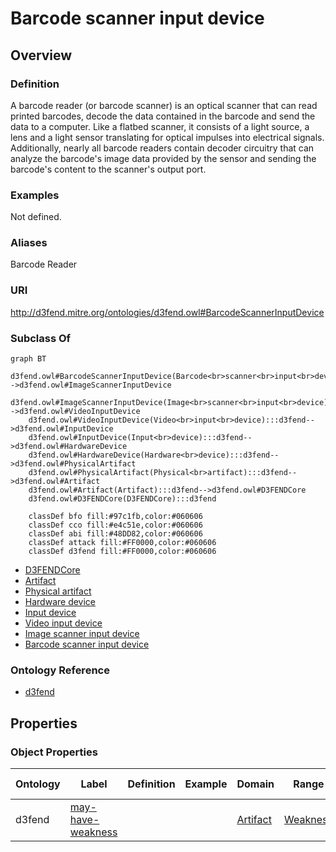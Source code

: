 # Barcode scanner input device

## Overview

### Definition
A barcode reader (or barcode scanner) is an optical scanner that can read printed barcodes, decode the data contained in the barcode and send the data to a computer. Like a flatbed scanner, it consists of a light source, a lens and a light sensor translating for optical impulses into electrical signals. Additionally, nearly all barcode readers contain decoder circuitry that can analyze the barcode's image data provided by the sensor and sending the barcode's content to the scanner's output port.

### Examples
Not defined.

### Aliases
Barcode Reader

### URI
http://d3fend.mitre.org/ontologies/d3fend.owl#BarcodeScannerInputDevice

### Subclass Of
```mermaid
graph BT
    d3fend.owl#BarcodeScannerInputDevice(Barcode<br>scanner<br>input<br>device):::d3fend-->d3fend.owl#ImageScannerInputDevice
    d3fend.owl#ImageScannerInputDevice(Image<br>scanner<br>input<br>device):::d3fend-->d3fend.owl#VideoInputDevice
    d3fend.owl#VideoInputDevice(Video<br>input<br>device):::d3fend-->d3fend.owl#InputDevice
    d3fend.owl#InputDevice(Input<br>device):::d3fend-->d3fend.owl#HardwareDevice
    d3fend.owl#HardwareDevice(Hardware<br>device):::d3fend-->d3fend.owl#PhysicalArtifact
    d3fend.owl#PhysicalArtifact(Physical<br>artifact):::d3fend-->d3fend.owl#Artifact
    d3fend.owl#Artifact(Artifact):::d3fend-->d3fend.owl#D3FENDCore
    d3fend.owl#D3FENDCore(D3FENDCore):::d3fend
    
    classDef bfo fill:#97c1fb,color:#060606
    classDef cco fill:#e4c51e,color:#060606
    classDef abi fill:#48DD82,color:#060606
    classDef attack fill:#FF0000,color:#060606
    classDef d3fend fill:#FF0000,color:#060606
```

- [D3FENDCore](/docs/ontology/reference/model/D3FENDCore/D3FENDCore.md)
- [Artifact](/docs/ontology/reference/model/D3FENDCore/Artifact/Artifact.md)
- [Physical artifact](/docs/ontology/reference/model/D3FENDCore/Artifact/Physical%20artifact/Physical%20artifact.md)
- [Hardware device](/docs/ontology/reference/model/D3FENDCore/Artifact/Physical%20artifact/Hardware%20device/Hardware%20device.md)
- [Input device](/docs/ontology/reference/model/D3FENDCore/Artifact/Physical%20artifact/Hardware%20device/Input%20device/Input%20device.md)
- [Video input device](/docs/ontology/reference/model/D3FENDCore/Artifact/Physical%20artifact/Hardware%20device/Input%20device/Video%20input%20device/Video%20input%20device.md)
- [Image scanner input device](/docs/ontology/reference/model/D3FENDCore/Artifact/Physical%20artifact/Hardware%20device/Input%20device/Video%20input%20device/Image%20scanner%20input%20device/Image%20scanner%20input%20device.md)
- [Barcode scanner input device](/docs/ontology/reference/model/D3FENDCore/Artifact/Physical%20artifact/Hardware%20device/Input%20device/Video%20input%20device/Image%20scanner%20input%20device/Barcode%20scanner%20input%20device/Barcode%20scanner%20input%20device.md)


### Ontology Reference
- [d3fend](http://d3fend.mitre.org/ontologies/d3fend.owl#)

## Properties
### Object Properties
| Ontology | Label | Definition | Example | Domain | Range | Inverse Of |
|----------|-------|------------|---------|--------|-------|------------|
| d3fend | [may-have-weakness](http://d3fend.mitre.org/ontologies/d3fend.owl#may-have-weakness) |  |  | [Artifact](/docs/ontology/reference/model/D3FENDCore/Artifact/Artifact.md) | [Weakness](/docs/ontology/reference/model/D3FENDCore/Weakness/Weakness.md) | []() |

